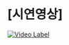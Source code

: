 <h1>[시연영상]</h1>

[![Video Label](http://img.youtube.com/vi/Ukxw37hXWy4/0.jpg)](https://www.youtube.com/Ukxw37hXWy4)
